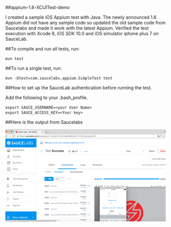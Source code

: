 
##appium-1.6-XCUITest-demo

I created a sample iOS Appium test with Java. 
The newly announced 1.6 Appium did not have any sample code so updated the old sample code from Saucelabs and made it work with
the latest Appium. Verified the test execution with Xcode 8, iOS SDK 10.0 and iOS simulator iphone plus 7 on SauceLab. 

##To compile and run all tests, run:

    mvn test

##To run a single test, run:

    mvn -Dtest=com.saucelabs.appium.SimpleTest test

##How to set up the SauceLab authentication before running the test.

Add the following to your .bash_profile.

    export SAUCE_USERNAME=<your User Name>
    export SAUCE_ACCESS_KEY=<Your key>

##Here is the output from Saucelabs

<img src="assets/saucelab-test-result.png" width="800">


